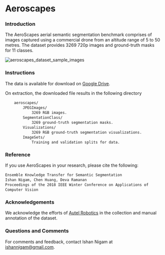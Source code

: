 # Aeroscapes
[//]: # "![aeroscapes_logo](assets/logo.png)"


### Introduction
The AeroScapes aerial semantic segmentation benchmark comprises of images captured using a commercial drone from an altitude range of 5 to 50 metres.
The dataset provides 3269 720p images and ground-truth masks for 11 classes.

![aeroscapes_dataset_sample_images](https://github.com/ishann/aeroscapes/blob/master/assets/data_montage.png)


### Instructions 
The data is available for download on [Google Drive](http://bit.ly/3280o4D).

On extraction, the downloaded file results in the following directory

        aeroscapes/
            JPEGImages/
                3269 RGB images.
            SegmentationClass/
                3269 ground-truth segmentation masks.
            Visualizations/
                3269 RGB ground-truth segmentation visualizations.
            ImageSets/
                Training and validation splits for data.


### Reference
If you use AeroScapes in your research, please cite the following:

    Ensemble Knowledge Transfer for Semantic Segmentation
    Ishan Nigam, Chen Huang, Deva Ramanan
    Proceedings of the 2018 IEEE Winter Conference on Applications of Computer Vision


### Acknowledgements
We acknowledge the efforts of [Autel Robotics](https://www.autelrobotics.com) in the collection and manual annotation of the dataset.


### Questions and Comments
For comments and feedback, contact Ishan Nigam at ishannigam@gmail.com.




